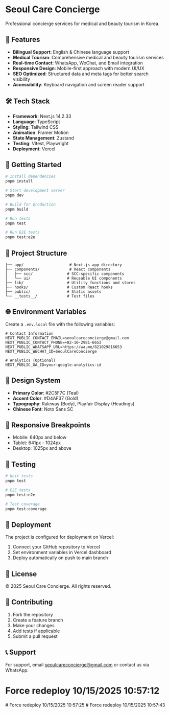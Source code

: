 # Seoul Care Concierge

Professional concierge services for medical and beauty tourism in Korea.

## 🚀 Features

- **Bilingual Support**: English & Chinese language support
- **Medical Tourism**: Comprehensive medical and beauty tourism services
- **Real-time Contact**: WhatsApp, WeChat, and Email integration
- **Responsive Design**: Mobile-first approach with modern UI/UX
- **SEO Optimized**: Structured data and meta tags for better search visibility
- **Accessibility**: Keyboard navigation and screen reader support

## 🛠️ Tech Stack

- **Framework**: Next.js 14.2.33
- **Language**: TypeScript
- **Styling**: Tailwind CSS
- **Animation**: Framer Motion
- **State Management**: Zustand
- **Testing**: Vitest, Playwright
- **Deployment**: Vercel

## 🚀 Getting Started

```bash
# Install dependencies
pnpm install

# Start development server
pnpm dev

# Build for production
pnpm build

# Run tests
pnpm test

# Run E2E tests
pnpm test:e2e
```

## 📁 Project Structure

```
├── app/                    # Next.js app directory
├── components/             # React components
│   ├── scc/               # SCC-specific components
│   └── ui/                # Reusable UI components
├── lib/                   # Utility functions and stores
├── hooks/                 # Custom React hooks
├── public/                # Static assets
└── __tests__/             # Test files
```

## 🌐 Environment Variables

Create a `.env.local` file with the following variables:

```env
# Contact Information
NEXT_PUBLIC_CONTACT_EMAIL=seoulcareconcierge@gmail.com
NEXT_PUBLIC_CONTACT_PHONE=+82-10-2981-6653
NEXT_PUBLIC_WHATSAPP_URL=https://wa.me/821029816653
NEXT_PUBLIC_WECHAT_ID=SeoulCareConcierge

# Analytics (Optional)
NEXT_PUBLIC_GA_ID=your-google-analytics-id
```

## 🎨 Design System

- **Primary Color**: #2C5F7C (Teal)
- **Accent Color**: #D4AF37 (Gold)
- **Typography**: Raleway (Body), Playfair Display (Headings)
- **Chinese Font**: Noto Sans SC

## 📱 Responsive Breakpoints

- Mobile: 640px and below
- Tablet: 641px - 1024px
- Desktop: 1025px and above

## 🧪 Testing

```bash
# Unit tests
pnpm test

# E2E tests
pnpm test:e2e

# Test coverage
pnpm test:coverage
```

## 🚀 Deployment

The project is configured for deployment on Vercel:

1. Connect your GitHub repository to Vercel
2. Set environment variables in Vercel dashboard
3. Deploy automatically on push to main branch

## 📄 License

© 2025 Seoul Care Concierge. All rights reserved.

## 🤝 Contributing

1. Fork the repository
2. Create a feature branch
3. Make your changes
4. Add tests if applicable
5. Submit a pull request

## 📞 Support

For support, email seoulcareconcierge@gmail.com or contact us via WhatsApp.
# Force redeploy 10/15/2025 10:57:12
#   F o r c e   r e d e p l o y   1 0 / 1 5 / 2 0 2 5   1 0 : 5 7 : 2 5  
 #   F o r c e   r e d e p l o y   1 0 / 1 5 / 2 0 2 5   1 0 : 5 7 : 4 3  
 